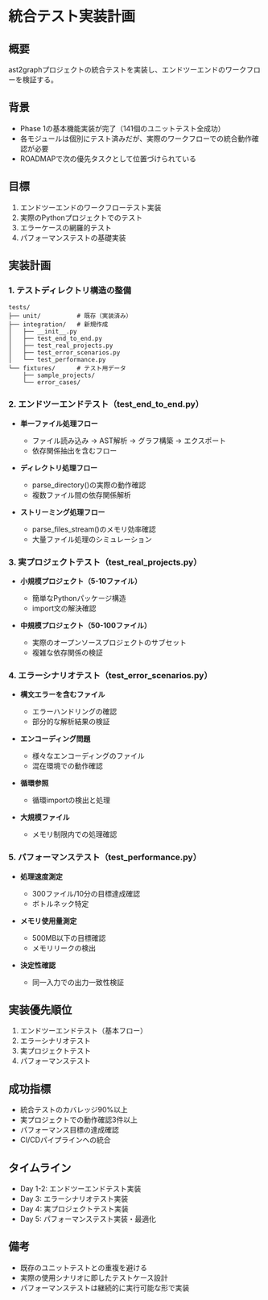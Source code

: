 # 統合テスト実装計画

## 概要
ast2graphプロジェクトの統合テストを実装し、エンドツーエンドのワークフローを検証する。

## 背景
- Phase 1の基本機能実装が完了（141個のユニットテスト全成功）
- 各モジュールは個別にテスト済みだが、実際のワークフローでの統合動作確認が必要
- ROADMAPで次の優先タスクとして位置づけられている

## 目標
1. エンドツーエンドのワークフローテスト実装
2. 実際のPythonプロジェクトでのテスト
3. エラーケースの網羅的テスト
4. パフォーマンステストの基礎実装

## 実装計画

### 1. テストディレクトリ構造の整備
```
tests/
├── unit/          # 既存（実装済み）
├── integration/   # 新規作成
│   ├── __init__.py
│   ├── test_end_to_end.py
│   ├── test_real_projects.py
│   ├── test_error_scenarios.py
│   └── test_performance.py
└── fixtures/      # テスト用データ
    ├── sample_projects/
    └── error_cases/
```

### 2. エンドツーエンドテスト（test_end_to_end.py）
- **単一ファイル処理フロー**
  - ファイル読み込み → AST解析 → グラフ構築 → エクスポート
  - 依存関係抽出を含むフロー
  
- **ディレクトリ処理フロー**
  - parse_directory()の実際の動作確認
  - 複数ファイル間の依存関係解析
  
- **ストリーミング処理フロー**
  - parse_files_stream()のメモリ効率確認
  - 大量ファイル処理のシミュレーション

### 3. 実プロジェクトテスト（test_real_projects.py）
- **小規模プロジェクト（5-10ファイル）**
  - 簡単なPythonパッケージ構造
  - import文の解決確認
  
- **中規模プロジェクト（50-100ファイル）**
  - 実際のオープンソースプロジェクトのサブセット
  - 複雑な依存関係の検証

### 4. エラーシナリオテスト（test_error_scenarios.py）
- **構文エラーを含むファイル**
  - エラーハンドリングの確認
  - 部分的な解析結果の検証
  
- **エンコーディング問題**
  - 様々なエンコーディングのファイル
  - 混在環境での動作確認
  
- **循環参照**
  - 循環importの検出と処理
  
- **大規模ファイル**
  - メモリ制限内での処理確認

### 5. パフォーマンステスト（test_performance.py）
- **処理速度測定**
  - 300ファイル/10分の目標達成確認
  - ボトルネック特定
  
- **メモリ使用量測定**
  - 500MB以下の目標確認
  - メモリリークの検出
  
- **決定性確認**
  - 同一入力での出力一致性検証

## 実装優先順位
1. エンドツーエンドテスト（基本フロー）
2. エラーシナリオテスト
3. 実プロジェクトテスト
4. パフォーマンステスト

## 成功指標
- 統合テストのカバレッジ90%以上
- 実プロジェクトでの動作確認3件以上
- パフォーマンス目標の達成確認
- CI/CDパイプラインへの統合

## タイムライン
- Day 1-2: エンドツーエンドテスト実装
- Day 3: エラーシナリオテスト実装
- Day 4: 実プロジェクトテスト実装
- Day 5: パフォーマンステスト実装・最適化

## 備考
- 既存のユニットテストとの重複を避ける
- 実際の使用シナリオに即したテストケース設計
- パフォーマンステストは継続的に実行可能な形で実装